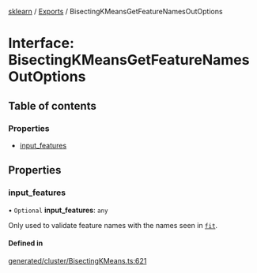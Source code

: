 [sklearn](../readme.md) / [Exports](../modules.md) / BisectingKMeansGetFeatureNamesOutOptions

# Interface: BisectingKMeansGetFeatureNamesOutOptions

## Table of contents

### Properties

- [input\_features](BisectingKMeansGetFeatureNamesOutOptions.md#input_features)

## Properties

### input\_features

• `Optional` **input\_features**: `any`

Only used to validate feature names with the names seen in [`fit`](#sklearn.cluster.BisectingKMeans.fit "sklearn.cluster.BisectingKMeans.fit").

#### Defined in

[generated/cluster/BisectingKMeans.ts:621](https://github.com/transitive-bullshit/scikit-learn-ts/blob/367336a/packages/sklearn/src/generated/cluster/BisectingKMeans.ts#L621)
